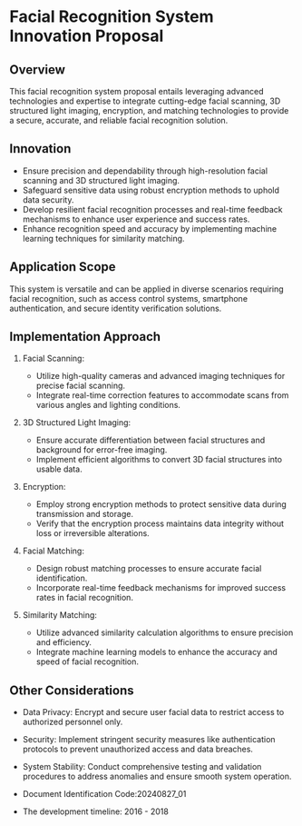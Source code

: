 # Facial Recognition System Innovation Proposal

## Overview

This facial recognition system proposal entails leveraging advanced technologies and expertise to integrate cutting-edge facial scanning, 3D structured light imaging, encryption, and matching technologies to provide a secure, accurate, and reliable facial recognition solution.

## Innovation

- Ensure precision and dependability through high-resolution facial scanning and 3D structured light imaging.
- Safeguard sensitive data using robust encryption methods to uphold data security.
- Develop resilient facial recognition processes and real-time feedback mechanisms to enhance user experience and success rates.
- Enhance recognition speed and accuracy by implementing machine learning techniques for similarity matching.

## Application Scope

This system is versatile and can be applied in diverse scenarios requiring facial recognition, such as access control systems, smartphone authentication, and secure identity verification solutions.

## Implementation Approach

1. Facial Scanning:
   - Utilize high-quality cameras and advanced imaging techniques for precise facial scanning.
   - Integrate real-time correction features to accommodate scans from various angles and lighting conditions.

2. 3D Structured Light Imaging:
   - Ensure accurate differentiation between facial structures and background for error-free imaging.
   - Implement efficient algorithms to convert 3D facial structures into usable data.

3. Encryption:
   - Employ strong encryption methods to protect sensitive data during transmission and storage.
   - Verify that the encryption process maintains data integrity without loss or irreversible alterations.

4. Facial Matching:
   - Design robust matching processes to ensure accurate facial identification.
   - Incorporate real-time feedback mechanisms for improved success rates in facial recognition.

5. Similarity Matching:
   - Utilize advanced similarity calculation algorithms to ensure precision and efficiency.
   - Integrate machine learning models to enhance the accuracy and speed of facial recognition.

## Other Considerations

- Data Privacy: Encrypt and secure user facial data to restrict access to authorized personnel only.
- Security: Implement stringent security measures like authentication protocols to prevent unauthorized access and data breaches.
- System Stability: Conduct comprehensive testing and validation procedures to address anomalies and ensure smooth system operation.

- Document Identification Code:20240827_01
- The development timeline: 2016 - 2018
